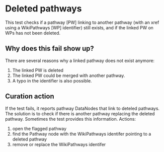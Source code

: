 # Deleted pathways

This test checks if a pathway [PW] linking to another pathway (with an xref using a WikiPathways [WP] identifier)
still exists, and if the linked PW on WPs has not been deleted.

## Why does this fail show up?

There are several reasons why a linked pathway does not exist anymore:
1. The linked PW is deleted
2. The linked PW could be merged with another pathway. 
3. A typo in the identifier is also possible.

## Curation action

If the test fails, it reports pathway DataNodes that link to deteled pathways. The solution is to
check if there is another pathway replacing the deleted pathway. Sometimes the test provides
this information. Actions:

1. open the flagged pathway
2. find the Pathway node with the WikiPathways identifer pointing to a deleted pathway
3. remove or replace the WikiPathways identifer

